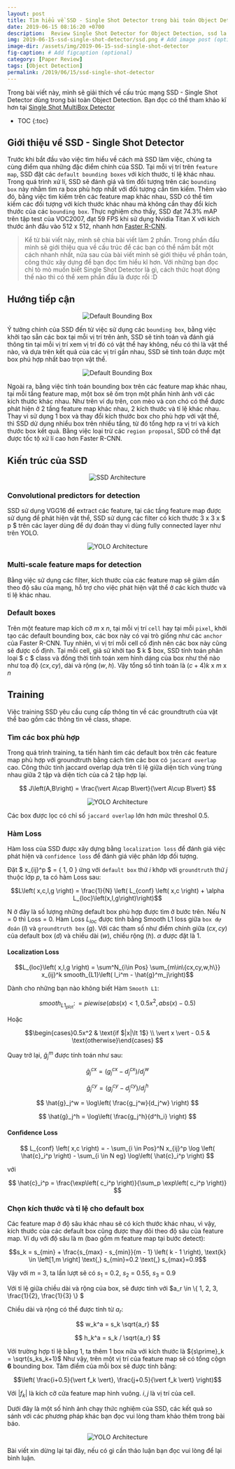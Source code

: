 ```yaml
---
layout: post
title: Tìm hiểu về SSD - Single Shot Detector trong bài toán Object Detection
date: 2019-06-15 08:16:20 +0700
description:  Review Single Shot Detector for Object Detection, ssd la gi, single shot detector la gi, ssd, single shot detector
img: 2019-06-15-ssd-single-shot-detector/ssd.png # Add image post (optional)
image-dir: /assets/img/2019-06-15-ssd-single-shot-detector
fig-caption: # Add figcaption (optional)
category: [Paper Review]
tags: [Object Detection]
permalink: /2019/06/15/ssd-single-shot-detector
---
```

Trong bài viết này, mình sẽ giải thích về cấu trúc mạng SSD - Single Shot Detector dùng trong bài toàn Object Detection. Bạn đọc có thể tham khảo kĩ hơn tại [Single Shot MultiBox Detector](https://arxiv.org/pdf/1512.02325.pdf)

* TOC
{:toc}

## Giới thiệu về SSD - Single Shot Detector

Trước khi bắt đầu vào việc tìm hiểu về cách mà SSD làm việc, chúng ta cùng điểm qua những đặc điểm chính của SSD. Tại mỗi vị trí trên `feature map`, SSD đặt các `default bounding boxes` với kích thước, tí lệ khác nhau. Trong quá trình xử lí, SSD sẽ đánh giá và tìm đối tượng trên các `bounding box` này nhằm tìm ra box phù hợp nhất với đối tượng cần tìm kiếm. Thêm vào đó, bằng việc tìm kiếm trên các feature map khác nhau, SSD có thể tìm kiếm các đối tượng với kích thước khác nhau mà không cần thay đổi kích thước của các `bounding box`. Thực nghiệm cho thấy, SSD đạt 74.3% mAP trên tập test của VOC2007, đạt 59 FPS khi sử dụng Nvidia Titan X với kích thước ảnh đầu vào 512 x 512, nhanh hơn [Faster R-CNN](https://arxiv.org/pdf/1506.01497.pdf).

>Kể từ bài viết này, mình sẽ chia bài viết làm 2 phần. Trong phần đầu mình sẽ giới thiệu qua về cấu trúc để các bạn có thể nắm bắt một cách nhanh nhất, nửa sau của bài viết mình sẽ giới thiệu về phần toán, công thức xây dựng để bạn đọc tìm hiểu kĩ hơn. Với những bạn đọc chỉ tò mò muốn biết Single Shot Detector là gì, cách thức hoạt động thế nào thì có thể xem phần đầu là được rồi :D 

## Hướng tiếp cận

<p align="center"><img alt="Default Bounding Box" src="{{page.image-dir}}/pic1.png"/></p>

Ý tưởng chính của SSD đến từ việc sử dụng các `bounding box`, bằng việc khởi tạo sẵn các box tại mỗi vị trí trên ảnh, SSD sẽ tính toán và đánh giá thông tin tại mỗi vị trí xem vị trí đó có vật thể hay không, nếu có thì là vật thể nào, và dựa trên kết quả của các vị trí gần nhau, SSD sẽ tính toán được một box phú hợp nhất bao trọn vật thể.

<p align="center"><img alt="Default Bounding Box" src="{{page.image-dir}}/pic2.png"/></p>

Ngoài ra, bằng việc tính toán bounding box trên các feature map khác nhau, tại mỗi tầng feature map, một box sẽ ôm trọn một phần hình ảnh với các kích thước khác nhau. Như trên ví dụ trên, con mèo và con chó có thể được phát hiện ở 2 tầng feature map khác nhau, 2 kích thước và tỉ lệ khác nhau. Thay vì sử dụng 1 box và thay đổi kích thước box cho phù hợp với vật thể, thì SSD dử dụng nhiều box trên nhiều tầng, từ đó tổng hợp ra vị trí và kích thước box kết quả. Bằng việc loại trừ các `region proposal`, SDD có thể đạt được tốc tộ xử lí cao hơn Faster R-CNN.

## Kiến trúc của SSD

<p align="center"><img alt="SSD Architecture" src="{{page.image-dir}}/pic3.png"/></p>

### Convolutional predictors for detection

SSD sử dụng VGG16 để extract các feature, tại các tầng feature map được sử dụng để phát hiện vật thể, SSD sử dụng các filter có kích thước 3 x 3 x $ p $ trên các layer dùng để dự đoán thay vì dùng fully connected layer như trên YOLO.

<p align="center"><img alt="YOLO Architecture" src="{{page.image-dir}}/pic4.png"/></p>

### Multi-scale feature maps for detection 

Bằng việc sử dụng các filter, kích thước của các feature map sẽ giảm dần theo độ sâu của mạng, hỗ trợ cho việc phát hiện vật thể ở các kích thước và tỉ lệ khác nhau.

### Default boxes

Trên một feature map kích cỡ $m$ x $n$, tại mỗi vị trí `cell` hay tại mỗi `pixel`, khởi tạo các default bounding box, các box này có vai trò giống như các `anchor` của Faster R-CNN. Tuy nhiên, vì vị trí mỗi cell cố định nên các box này cũng sẽ được cố định. Tại mỗi cell, giả sử khởi tạo $ k $ box, SSD tính toán phân loại $ c $ class và đồng thời tính toán xem hình dáng của box như thế nào như toạ độ $\left( cx,cy\right)$, dài và rộng $\left(w,h\right)$. Vậy tổng số tính toán là $\left( c + 4 \right)k$ x $m$ x $n$

## Training 

Việc training SSD yêu cầu cung cấp thông tin về các groundtruth của vật thể bao gồm các thông tin về class, shape.

### Tìm các box phù hợp 

Trong quá trình training, ta tiến hành tìm các default box trên các feature map phù hợp với groundtruth bằng cách tìm các box có `jaccard overlap` cao. Công thức tính jaccard overlap dựa trên tỉ lệ giữa diện tích vùng trùng nhau giữa 2 tập và diện tích của cả 2 tập hợp lại.

$$ J\left(A,B\right) = \frac{\vert A\cap B\vert}{\vert A\cup B\vert} $$

<p align="center"><img alt="YOLO Architecture" src="{{page.image-dir}}/pic5.png"/></p>

Các box được lọc có chỉ số `jaccard overlap` lớn hơn mức threshol 0.5.

### Hàm Loss 

Hàm loss của SSD được xây dựng bằng `localization loss` để đánh giá việc phát hiện và `confidence loss` để đánh giá việc phân lớp đối tượng.

Đặt $ x_{ij}^p $ = { 1, 0 } ứng với `default box` thứ $i$ khớp với `groundtruth` thứ $j$ thuộc lớp $p$, ta có hàm Loss sau:

$$L\left( x,c,l,g \right) = \frac{1}{N} \left( L_{conf} \left( x,c \right) + \alpha L_{loc}\left(x,l,g\right)\right)$$

N ở đây là số lượng những default box phù hợp được tìm ở bước trên. Nếu N = 0 thì Loss = 0.
Hàm Loss $L_{loc}$ được tính bằng Smooth L1 loss giữa `box dự đoán` ($l$) và `groundtruth box` ($g$). Với các tham số như điểm chính giữa $\left(cx,cy\right)$ của default box ($d$) và chiều dài ($w$), chiều rộng ($h$). $\alpha$ được đặt là 1.

#### Localization Loss 

$$L_{loc}\left( x,l,g \right) = \sum^N_{i\in Pos} \sum_{m\in\{cx,cy,w,h\}} x_{ij}^k smooth_{L1}\left( l_i^m - \hat{g}^m_j\right)$$

Dành cho những bạn nào không biết Hàm `Smooth L1`:

$$smooth_{L1_{plot}} \colon= piewise\left( abs\left( x \right) \lt 1, 0.5x^2, abs\left( x \right) - 0.5\right)$$

Hoặc

$$\begin{cases}0.5x^2 & \text{if $|x|\lt 1$} \\ \vert x \vert - 0.5 & \text{otherwise}\end{cases} $$

Quay trở lại, $\hat{g}^m_j$ được tính toán như sau:

$$\hat{g}_j^{cx} = \left( g_j^{cx} - d_j^{cx} \right)/ d_j^w $$

$$ \hat{g}_j^{cy} = \left( g_j^{cy} - d_j^{cy} \right) / d_j^h $$

$$ \hat{g}_j^w = \log\left( \frac{g_j^w}{d_j^w} \right) $$

$$ \hat{g}_j^h = \log\left( \frac{g_j^h}{d^h_i} \right) $$

#### Confidence Loss

$$ L_{conf} \left( x,c \right) = - \sum_{i \in Pos}^N x_{ij}^p \log \left( \hat{c}_i^p \right) - \sum_{i \in N eg} \log\left( \hat{c}_i^p \right) $$

với  

$$ \hat{c}_i^p = \frac{\exp\left( c_i^p \right)}{\sum_p \exp\left( c_i^p \right)} $$

### Chọn kích thước và tỉ lệ cho default box

Các feature map ở độ sâu khác nhau sẽ có kích thước khác nhau, vì vậy, kích thước của các default box cũng được thay đôi theo độ sâu của feature map. Ví dụ với độ sâu là m (bao gồm m feature map tại bước detect):

$$s_k = s_{min} + \frac{s_{max} - s_{min}}{m - 1} \left( k - 1 \right), \text{k} \in \left[1,m \right] \text{,} s_{min}=0.2 \text{,} s_{max}=0.9$$

Vậy với m = 3, ta lần lượt sẽ có $s_1$ = 0.2, $s_2$ = 0.55, $s_3$ = 0.9

Với tỉ lệ giữa chiều dài và rộng của box, sẽ được tính với $a_r \in \\{ 1, 2, 3, \frac{1}{2}, \frac{1}{3} \\} $

Chiều dài và rộng có thể được tính từ $a_r$:

$$ w_k^a = s_k \sqrt{a_r} $$

$$ h_k^a = s_k / \sqrt{a_r} $$

Với trường hợp tỉ lệ bằng 1, ta thêm 1 box nữa với kích thước là ${s\prime}_k = \sqrt{s_ks_k+1}$
Như vậy, trên một vị trí của feature map sẽ có tổng cộgn **6** bounding box.
Tâm điểm của mỗi box sẽ được tính bằng:

 $$\left( \frac{i+0.5}{\vert f_k \vert}, \frac{j+0.5}{\vert f_k \vert} \right)$$

 Với $\vert f_k \vert$ là kích cỡ cửa feature map hình vuông. $i , j$ là vị trí của cell.

 Dưới đây là một số hình ảnh chạy thức nghiệm của SSD, các kết quả so sánh với các phương pháp khác bạn đọc vui lòng tham khảo thêm trong bài báo.

<p align="center"><img alt="YOLO Architecture" src="{{page.image-dir}}/pic6.png"/></p>

Bài viết xin dừng lại tại đây, nếu có gì cần thảo luận bạn đọc vui lòng để lại bình luận.
